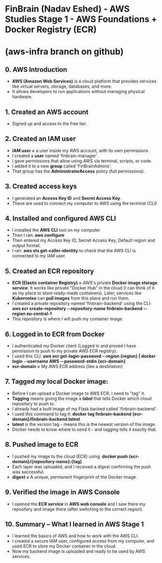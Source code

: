 # FinBrain (Nadav Eshed) - AWS Studies Stage 1 - AWS Foundations + Docker Registry (ECR)
# (aws-infra branch on github)


## 0. AWS Introduction
- **AWS (Amazon Web Services)** is a cloud platform that provides services like virtual servers, storage, databases, and more.  
- It allows developers to run applications without managing physical hardware.

## 1. Created an AWS account 
- Signed up and access to the free tier.

## 2. Created an IAM user
- **IAM user =** a user inside my AWS account, with its own permissions
- I created a **user** named 'finbrain-manager'.
- I gave permissions that allow using AWS via terminal, scripts, or code.
- I added it to a new **group** called 'FinBrainAdmins'.
- That group has the **AdministratorAccess** policy (full permissions).

## 3. Created access keys
- I generated an **Access Key ID** and **Secret Access Key**.
- These are used to connect my computer to AWS using the terminal (CLI)

## 4. Installed and configured AWS CLI
- I installed the **AWS CLI** tool on my computer
- Then I ran: **aws configure** 
- Then entered my Access Key ID, Secret Access Key, Default region and output format.
- I ran: **aws sts get-caller-identity** to check that the AWS CLI is connected to my IAM user.

## 5. Created an ECR repository
- **ECR (Elastic container Registry) =** AWS's private **Docker image storage service**. It works like private "Docker Hub" in the cloud (I can think of it as my place to store ready-made containers). Later, services like **Kubernetes** can **pull images** from this place and run them.
- I created a private repository named 'finbrain-backend' using the CLI: **aws ecr create-repository --repository-name finbrain-backend --region eu-central-1**
- This repository is where I will push my container image.

## 6. Logged in to ECR from Docker
- I authenticated my Docker client (Logged in and proved I have permission to push to my private AWS ECR registry).
- I used this CLI: **aws ecr get-login-password --region {region} | docker login --username AWS --password-stdin {ecr-domain}**
- **ecr-domain =** My AWS ECR address (like a destination)

## 7. Tagged my local Docker image:
- Before I can upload a Docker image to AWS ECR, I need to "tag" it.
- **Tagging** means giving the image a **label** that tells Docker which cloud repository to push to.
- I already had a built image of my Flask backed called 'finbrain-backend'.
- I used this command to tag it: **docker tag finbrain-backend {ecr-domain}/finbrain-backend:latest**
- **latest** is the version tag - means this is the newest version of the image.
- Docker needs to know where to send it - and tagging tells it exactly that.

## 8. Pushed image to ECR
- I pushed my image to the cloud (ECR) using: **docker push {ecr-domain}/{repository-name}:{tag}**
- Each layer was uploaded, and I received a digest confirming the push was successful.
- **digest =** A unique, permanent fingerprint of the Docker image.

## 9. Verified the image in AWS Console
- I opened the **ECR service** in **AWS web console** and I saw there my repository and image there (after switching to the correct region).

## 10. Summary – What I learned in AWS Stage 1
- I learned the basics of AWS and how to work with the AWS CLI.
- I created a secure IAM user, configured access from my computer, and used ECR to store my Docker container in the cloud.
- Now my backend image is uploaded and ready to be used by AWS services.